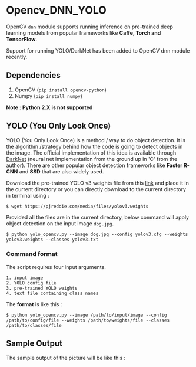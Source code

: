 # Opencv_DNN_YOLO
OpenCV `dnn` module supports running inference on pre-trained deep learning models from popular frameworks like **Caffe, Torch and TensorFlow**.


Support for running YOLO/DarkNet has been added to OpenCV dnn module recently.

## Dependencies

1. OpenCV (`pip install opencv-python`)
2. Numpy (`pip install numpy`)

**Note : Python 2.X is not supported**

## YOLO (You Only Look Once)

YOLO (You Only Look Once) is a method / way to do object detection. It is the algorithm /strategy behind how the code is going to detect objects in the image. The official implementation of this idea is available through [DarkNet](https://pjreddie.com/darknet/) (neural net implementation from the ground up in 'C' from the author).
There are other popular object detection frameworks like **Faster R-CNN** and **SSD** that are also widely used.

Download the pre-trained YOLO v3 weights file from this [link](https://pjreddie.com/media/files/yolov3.weights) and place it in the current directory or you can directly download to the current directory in terminal using :

`$ wget https://pjreddie.com/media/files/yolov3.weights`

Provided all the files are in the current directory, below command will apply object detection on the input image `dog.jpg`.

`$ python yolo_opencv.py --image dog.jpg --config yolov3.cfg --weights yolov3.weights --classes yolov3.txt`

### Command format

The script requires four input arguments.
```
1. input image
2. YOLO config file
3. pre-trained YOLO weights
4. text file containing class names
```

The **format** is like this :

`$ python yolo_opencv.py --image /path/to/input/image --config /path/to/config/file --weights /path/to/weights/file --classes /path/to/classes/file`

## Sample Output

The sample output of the picture will be like this :



